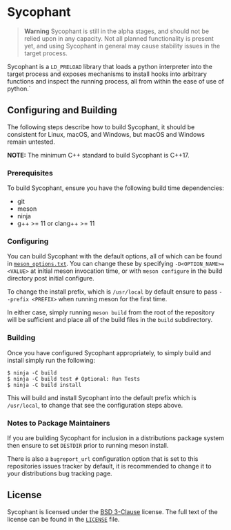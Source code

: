 # Sycophant

> **Warning** Sycophant is still in the alpha stages, and
> should not be relied upon in any capacity.
> Not all planned functionality is present yet, and using
> Sycophant in general may cause stability issues in the target
> process.

Sycophant is a `LD_PRELOAD` library that loads a python interpreter into the target process and exposes mechanisms to install hooks into arbitrary functions and inspect the running process, all from within the ease of use of python.`

## Configuring and Building

The following steps describe how to build Sycophant, it should be consistent for Linux, macOS, and Windows, but macOS and Windows remain untested.

**NOTE:** The minimum C++ standard to build Sycophant is C++17.

### Prerequisites

To build Sycophant, ensure you have the following build time dependencies:
 * git
 * meson
 * ninja
 * g++ >= 11 or clang++ >= 11

### Configuring

You can build Sycophant with the default options, all of which can be found in [`meson_options.txt`](meson_options.txt). You can change these by specifying `-D<OPTION_NAME>=<VALUE>` at initial meson invocation time, or with `meson configure` in the build directory post initial configure.

To change the install prefix, which is `/usr/local` by default ensure to pass `--prefix <PREFIX>` when running meson for the first time.

In either case, simply running `meson build` from the root of the repository will be sufficient and place all of the build files in the `build` subdirectory.

### Building

Once you have configured Sycophant appropriately, to simply build and install simply run the following:

```
$ ninja -C build
$ ninja -C build test # Optional: Run Tests
$ ninja -C build install
```

This will build and install Sycophant into the default prefix which is `/usr/local`, to change that see the configuration steps above.

### Notes to Package Maintainers

If you are building Sycophant for inclusion in a distributions package system then ensure to set `DESTDIR` prior to running meson install.

There is also a `bugreport_url` configuration option that is set to this repositories issues tracker by default, it is recommended to change it to your distributions bug tracking page.


## License

Sycophant is licensed under the [BSD 3-Clause](https://spdx.org/licenses/BSD-3-Clause.htm) license. The full text of the license can be found in the [`LICENSE`](./LICENSE) file.

